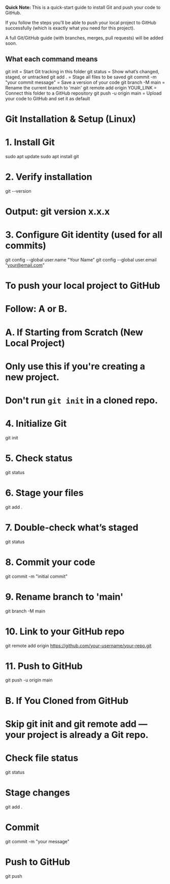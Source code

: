 **Quick Note:**
This is a quick-start guide to install Git and push your code to GitHub.

If you follow the steps you'll be able to push your local project to GitHub successfully (which is exactly what you need for this project).

A full Git/GitHub guide (with branches, merges, pull requests) will be added soon.


## What each command means
git init = Start Git tracking in this folder
git status = Show what’s changed, staged, or untracked
git add . = Stage all files to be saved
git commit -m "your commit message" = Save a version of your code
git branch -M main = Rename the current branch to 'main'
git remote add origin YOUR_LINK = Connect this folder to a GitHub repository
git push -u origin main = Upload your code to GitHub and set it as default


# Git Installation & Setup (Linux)
# 1. Install Git
sudo apt update
sudo apt install git

# 2. Verify installation
git --version
# Output: git version x.x.x

# 3. Configure Git identity (used for all commits)
git config --global user.name "Your Name"
git config --global user.email "your@email.com"

# To push your local project to GitHub
# Follow: A or B.

# A. If Starting from Scratch (New Local Project)
# Only use this if you're creating a new project.
# Don't run `git init` in a cloned repo.

# 4. Initialize Git
git init

# 5. Check status
git status

# 6. Stage your files
git add .

# 7. Double-check what’s staged
git status

# 8. Commit your code
git commit -m "initial commit"

# 9. Rename branch to 'main'
git branch -M main

# 10. Link to your GitHub repo
git remote add origin https://github.com/your-username/your-repo.git

# 11. Push to GitHub
git push -u origin main


# B. If You Cloned from GitHub
# Skip git init and git remote add — your project is already a Git repo.

# Check file status
git status

# Stage changes
git add .

# Commit
git commit -m "your message"

# Push to GitHub
git push

